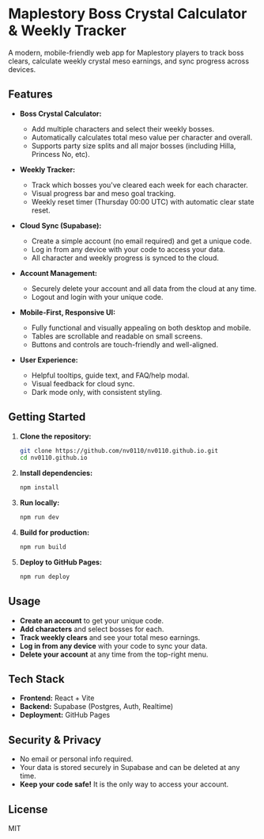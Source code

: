 # Maplestory Boss Crystal Calculator & Weekly Tracker

A modern, mobile-friendly web app for Maplestory players to track boss clears, calculate weekly crystal meso earnings, and sync progress across devices.

## Features

- **Boss Crystal Calculator:**  
  - Add multiple characters and select their weekly bosses.
  - Automatically calculates total meso value per character and overall.
  - Supports party size splits and all major bosses (including Hilla, Princess No, etc).

- **Weekly Tracker:**  
  - Track which bosses you've cleared each week for each character.
  - Visual progress bar and meso goal tracking.
  - Weekly reset timer (Thursday 00:00 UTC) with automatic clear state reset.

- **Cloud Sync (Supabase):**  
  - Create a simple account (no email required) and get a unique code.
  - Log in from any device with your code to access your data.
  - All character and weekly progress is synced to the cloud.

- **Account Management:**  
  - Securely delete your account and all data from the cloud at any time.
  - Logout and login with your unique code.

- **Mobile-First, Responsive UI:**  
  - Fully functional and visually appealing on both desktop and mobile.
  - Tables are scrollable and readable on small screens.
  - Buttons and controls are touch-friendly and well-aligned.

- **User Experience:**  
  - Helpful tooltips, guide text, and FAQ/help modal.
  - Visual feedback for cloud sync.
  - Dark mode only, with consistent styling.

## Getting Started

1. **Clone the repository:**
   ```sh
   git clone https://github.com/nv0110/nv0110.github.io.git
   cd nv0110.github.io
   ```

2. **Install dependencies:**
   ```sh
   npm install
   ```

3. **Run locally:**
   ```sh
   npm run dev
   ```

4. **Build for production:**
   ```sh
   npm run build
   ```

5. **Deploy to GitHub Pages:**
   ```sh
   npm run deploy
   ```

## Usage

- **Create an account** to get your unique code.
- **Add characters** and select bosses for each.
- **Track weekly clears** and see your total meso earnings.
- **Log in from any device** with your code to sync your data.
- **Delete your account** at any time from the top-right menu.

## Tech Stack

- **Frontend:** React + Vite
- **Backend:** Supabase (Postgres, Auth, Realtime)
- **Deployment:** GitHub Pages

## Security & Privacy

- No email or personal info required.
- Your data is stored securely in Supabase and can be deleted at any time.
- **Keep your code safe!** It is the only way to access your account.

## License

MIT
